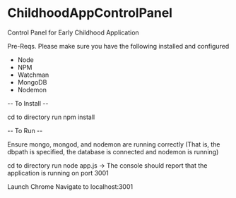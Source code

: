 # ChildhoodAppControlPanel
Control Panel for Early Childhood Application 

Pre-Reqs.
Please make sure you have the following installed and configured

*  Node
*  NPM
*  Watchman
*  MongoDB
*  Nodemon


-- To Install --

cd to directory
run npm install

-- To Run --

Ensure mongo, mongod, and nodemon are running correctly (That is, the dbpath is specified, the database is connected and nodemon is running)

cd to directory
run node app.js -> The console should report that the application is running on port 3001

Launch Chrome
Navigate to localhost:3001


